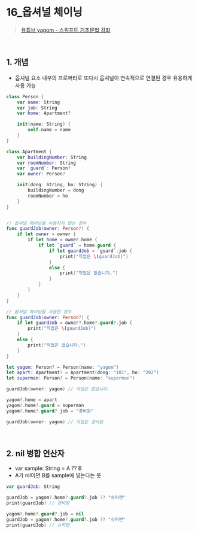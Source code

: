 # 16_옵셔널 체이닝

>[유튜브 yagom - 스위프트 기초문법 강좌](https://www.youtube.com/playlist?list=PLz8NH7YHUj_ZmlgcSETF51Z9GSSU6Uioy)

<br>

## 1. 개념
- 옵셔널 요소 내부의 프로퍼티로 또다시 옵셔널이 연속적으로 연결된 경우 유용하게 사용 가능
```swift
class Person {
    var name: String
    var job: String
    var home: Apartment?

    init(name: String) {
        self.name = name
    }
}

class Apartment {
    var buildingNumber: String
    var roomNumber: String
    var `guard`: Person?
    var owner: Person?

    init(dong: String, ho: String) {
        buildingNumber = dong
        roomNumber = ho
    }
}


// 옵셔널 체이닝을 사용하지 않는 경우
func guardJob(owner: Person?) {
    if let owner = owner {
        if let home = owner.home {
            if let `guard` = home.guard {
                if let guardJob = `guard`.job {
                    print("직업은 \(guardJob)")
                }
                else {
                    print("직업은 없습니다.")
                }
            }
        }
    }
}

// 옵셔널 체이닝을 사용한 경우
func guardJob(owner: Person?) {
    if let guardJob = owner?.home?.guard?.job {
        print("직업은 \(guardJob)")
    }
    else {
        print("직업은 없습니다.")
    }
}

let yagom: Person? = Person(name: "yagom")
let apart: Apartment? = Apartment(dong: "101", ho: "202")
let superman: Person? = Person(name: "superman")

guardJob(owner: yagom) // 직업은 없습니다.

yagom?.home = apart
yagom?.home?.guard = superman
yagom?.home?.guard?.job = "경비원"

guardJob(owner: yagom) // 직업은 경비원
```

<br>

## 2. nil 병합 연산자
- var sample: String = A ?? B
- A가 nil이면 B를 sample에 넣는다는 뜻
```swift
var guardJob: String

guardJob = yagom?.home?.guard?.job ?? "슈퍼맨"
print(guardJob) // 경비원

yagom?.home?.guard?.job = nil
guardJob = yagom?.home?.guard?.job ?? "슈퍼맨"
print(guardJob) // 슈퍼맨
```